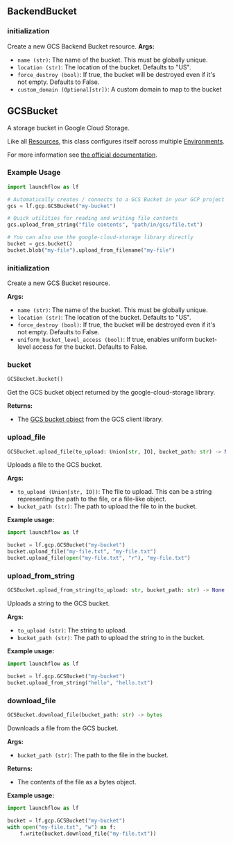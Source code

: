 ## BackendBucket

### initialization

Create a new GCS Backend Bucket resource.
**Args:**
- `name (str)`: The name of the bucket. This must be globally unique.
- `location (str)`: The location of the bucket. Defaults to "US".
- `force_destroy (bool)`: If true, the bucket will be destroyed even if it's not empty. Defaults to False.
- `custom_domain (Optional[str])`: A custom domain to map to the bucket

## GCSBucket

A storage bucket in Google Cloud Storage.

Like all [Resources](/docs/concepts/resources), this class configures itself across multiple [Environments](/docs/concepts/environments).

For more information see [the official documentation](https://cloud.google.com/storage/docs/overview).

### Example Usage
```python
import launchflow as lf

# Automatically creates / connects to a GCS Bucket in your GCP project
gcs = lf.gcp.GCSBucket("my-bucket")

# Quick utilities for reading and writing file contents
gcs.upload_from_string("file contents", "path/in/gcs/file.txt")

# You can also use the google-cloud-storage library directly
bucket = gcs.bucket()
bucket.blob("my-file").upload_from_filename("my-file")
```

### initialization

Create a new GCS Bucket resource.

**Args:**
- `name (str)`: The name of the bucket. This must be globally unique.
- `location (str)`: The location of the bucket. Defaults to "US".
- `force_destroy (bool)`: If true, the bucket will be destroyed even if it's not empty. Defaults to False.
- `uniform_bucket_level_access (bool)`: If true, enables uniform bucket-level access for the bucket. Defaults to False.

### bucket

```python
GCSBucket.bucket()
```

Get the GCS bucket object returned by the google-cloud-storage library.

**Returns:**
- The [GCS bucket object](https://cloud.google.com/python/docs/reference/storage/latest/google.cloud.storage.bucket.Bucket) from the GCS client library.

### upload\_file

```python
GCSBucket.upload_file(to_upload: Union[str, IO], bucket_path: str) -> None
```

Uploads a file to the GCS bucket.

**Args:**
- `to_upload (Union[str, IO])`: The file to upload. This can be a string representing the path to the file, or a file-like object.
- `bucket_path (str)`: The path to upload the file to in the bucket.

**Example usage:**

```python
import launchflow as lf

bucket = lf.gcp.GCSBucket("my-bucket")
bucket.upload_file("my-file.txt", "my-file.txt")
bucket.upload_file(open("my-file.txt", "r"), "my-file.txt")
```

### upload\_from\_string

```python
GCSBucket.upload_from_string(to_upload: str, bucket_path: str) -> None
```

Uploads a string to the GCS bucket.

**Args:**
- `to_upload (str)`: The string to upload.
- `bucket_path (str)`: The path to upload the string to in the bucket.

**Example usage:**
```python
import launchflow as lf

bucket = lf.gcp.GCSBucket("my-bucket")
bucket.upload_from_string("hello", "hello.txt")
```

### download\_file

```python
GCSBucket.download_file(bucket_path: str) -> bytes
```

Downloads a file from the GCS bucket.

**Args:**
- `bucket_path (str)`: The path to the file in the bucket.

**Returns:**
- The contents of the file as a bytes object.

**Example usage:**
```python
import launchflow as lf

bucket = lf.gcp.GCSBucket("my-bucket")
with open("my-file.txt", "w") as f:
    f.write(bucket.download_file("my-file.txt"))
```
